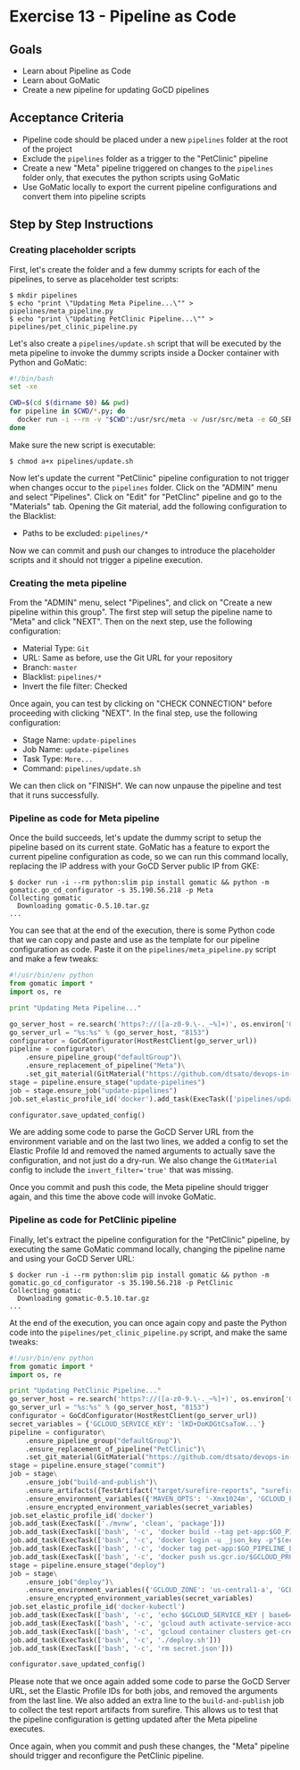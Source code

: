 # Exercise 13 - Pipeline as Code

## Goals

* Learn about Pipeline as Code
* Learn about GoMatic
* Create a new pipeline for updating GoCD pipelines

## Acceptance Criteria

* Pipeline code should be placed under a new `pipelines` folder at the root of
the project
* Exclude the `pipelines` folder as a trigger to the "PetClinic" pipeline
* Create a new "Meta" pipeline triggered on changes to the `pipelines` folder
only, that executes the python scripts using GoMatic
* Use GoMatic locally to export the current pipeline configurations and convert
them into pipeline scripts

## Step by Step Instructions

### Creating placeholder scripts

First, let's create the folder and a few dummy scripts for each of the pipelines,
to serve as placeholder test scripts:

```shell
$ mkdir pipelines
$ echo "print \"Updating Meta Pipeline...\"" > pipelines/meta_pipeline.py
$ echo "print \"Updating PetClinic Pipeline...\"" > pipelines/pet_clinic_pipeline.py
```

Let's also create a `pipelines/update.sh` script that will be executed by the
meta pipeline to invoke the dummy scripts inside a Docker container with
Python and GoMatic:

```bash
#!/bin/bash
set -xe

CWD=$(cd $(dirname $0) && pwd)
for pipeline in $CWD/*.py; do
  docker run -i --rm -v "$CWD":/usr/src/meta -w /usr/src/meta -e GO_SERVER_URL=$GO_SERVER_URL python:2.7-slim /bin/bash -c "pip install gomatic && python $(basename $pipeline)"
done
```

Make sure the new script is executable:

```shell
$ chmod a+x pipelines/update.sh
```

Now let's update the current "PetClinic" pipeline configuration to not trigger
when changes occur to the `pipelines` folder. Click on the "ADMIN" menu and select
"Pipelines". Click on "Edit" for "PetClinc" pipeline and go to the "Materials"
tab. Opening the Git material, add the following configuration to the Blacklist:

* Paths to be excluded: `pipelines/*`

Now we can commit and push our changes to introduce the placeholder scripts and
it should not trigger a pipeline execution.

### Creating the meta pipeline

From the "ADMIN" menu, select "Pipelines", and click on "Create a new pipeline
within this group". The first step will setup the pipeline name to "Meta" and
click "NEXT". Then on the next step, use the following configuration:

* Material Type: `Git`
* URL: Same as before, use the Git URL for your repository
* Branch: `master`
* Blacklist: `pipelines/*`
* Invert the file filter: Checked

Once again, you can test by clicking on "CHECK CONNECTION" before proceeding with
clicking "NEXT". In the final step, use the following configuration:

* Stage Name: `update-pipelines`
* Job Name: `update-pipelines`
* Task Type: `More...`
* Command: `pipelines/update.sh`

We can then click on "FINISH". We can now unpause the pipeline and test that it
runs successfully.

### Pipeline as code for Meta pipeline

Once the build succeeds, let's update the dummy script to setup the pipeline
based on its current state. GoMatic has a feature to export the current pipeline
configuration as code, so we can run this command locally, replacing the IP
address with your GoCD Server public IP from GKE:

```shell
$ docker run -i --rm python:slim pip install gomatic && python -m gomatic.go_cd_configurator -s 35.190.56.218 -p Meta
Collecting gomatic
  Downloading gomatic-0.5.10.tar.gz
...
```

You can see that at the end of the execution, there is some Python code that we
can copy and paste and use as the template for our pipeline configuration as code.
Paste it on the `pipelines/meta_pipeline.py` script and make a few tweaks:

```python
#!/usr/bin/env python
from gomatic import *
import os, re

print "Updating Meta Pipeline..."

go_server_host = re.search('https?://([a-z0-9.\-._~%]+)', os.environ['GO_SERVER_URL']).group(1)
go_server_url = "%s:%s" % (go_server_host, "8153")
configurator = GoCdConfigurator(HostRestClient(go_server_url))
pipeline = configurator\
	.ensure_pipeline_group("defaultGroup")\
	.ensure_replacement_of_pipeline("Meta")\
	.set_git_material(GitMaterial("https://github.com/dtsato/devops-in-practice-workshop.git", branch="master", ignore_patterns=set(['pipelines/*']), invert_filter='true'))
stage = pipeline.ensure_stage("update-pipelines")
job = stage.ensure_job("update-pipelines")
job.set_elastic_profile_id('docker').add_task(ExecTask(['pipelines/update.sh']))

configurator.save_updated_config()
```

We are adding some code to parse the GoCD Server URL from the environment variable
and on the last two lines, we added a config to set the Elastic Profile Id and
removed the named arguments to actually save the configuration, and not just do
a dry-run. We also change the `GitMaterial` config to include the `invert_filter='true'`
that was missing.

Once you commit and push this code, the Meta pipeline should trigger again, and
this time the above code will invoke GoMatic.

### Pipeline as code for PetClinic pipeline

Finally, let's extract the pipeline configuration for the "PetClinic" pipeline,
by executing the same GoMatic command locally, changing the pipeline name and
using your GoCD Server URL:

```shell
$ docker run -i --rm python:slim pip install gomatic && python -m gomatic.go_cd_configurator -s 35.190.56.218 -p PetClinic
Collecting gomatic
  Downloading gomatic-0.5.10.tar.gz
...
```

At the end of the execution, you can once again copy and paste the Python code
into the `pipelines/pet_clinic_pipeline.py` script, and make the same tweaks:

```python
#!/usr/bin/env python
from gomatic import *
import os, re

print "Updating PetClinic Pipeline..."
go_server_host = re.search('https?://([a-z0-9.\-._~%]+)', os.environ['GO_SERVER_URL']).group(1)
go_server_url = "%s:%s" % (go_server_host, "8153")
configurator = GoCdConfigurator(HostRestClient(go_server_url))
secret_variables = {'GCLOUD_SERVICE_KEY': 'lKD+DoKDGtCsaToW...'}
pipeline = configurator\
	.ensure_pipeline_group("defaultGroup")\
	.ensure_replacement_of_pipeline("PetClinic")\
	.set_git_material(GitMaterial("https://github.com/dtsato/devops-in-practice-workshop.git", branch="master", ignore_patterns=set(['pipelines/*'])))
stage = pipeline.ensure_stage("commit")
job = stage\
    .ensure_job("build-and-publish")\
    .ensure_artifacts({TestArtifact("target/surefire-reports", "surefire-reports")})\
    .ensure_environment_variables({'MAVEN_OPTS': '-Xmx1024m', 'GCLOUD_PROJECT_ID': 'devops-workshop-123'})\
    .ensure_encrypted_environment_variables(secret_variables)
job.set_elastic_profile_id('docker')
job.add_task(ExecTask(['./mvnw', 'clean', 'package']))
job.add_task(ExecTask(['bash', '-c', 'docker build --tag pet-app:$GO_PIPELINE_LABEL --build-arg JAR_FILE=target/spring-petclinic-2.0.0.BUILD-SNAPSHOT.jar .']))
job.add_task(ExecTask(['bash', '-c', 'docker login -u _json_key -p"$(echo $GCLOUD_SERVICE_KEY | base64 -d)" https://us.gcr.io']))
job.add_task(ExecTask(['bash', '-c', 'docker tag pet-app:$GO_PIPELINE_LABEL us.gcr.io/$GCLOUD_PROJECT_ID/pet-app:$GO_PIPELINE_LABEL']))
job.add_task(ExecTask(['bash', '-c', 'docker push us.gcr.io/$GCLOUD_PROJECT_ID/pet-app:$GO_PIPELINE_LABEL']))
stage = pipeline.ensure_stage("deploy")
job = stage\
    .ensure_job("deploy")\
    .ensure_environment_variables({'GCLOUD_ZONE': 'us-central1-a', 'GCLOUD_PROJECT_ID': 'devops-workshop-123', 'GCLOUD_CLUSTER': 'devops-workshop-gke'})\
    .ensure_encrypted_environment_variables(secret_variables)
job.set_elastic_profile_id('docker-kubectl')
job.add_task(ExecTask(['bash', '-c', 'echo $GCLOUD_SERVICE_KEY | base64 -d > secret.json && chmod 600 secret.json']))
job.add_task(ExecTask(['bash', '-c', 'gcloud auth activate-service-account --key-file secret.json']))
job.add_task(ExecTask(['bash', '-c', 'gcloud container clusters get-credentials $GCLOUD_CLUSTER --zone $GCLOUD_ZONE --project $GCLOUD_PROJECT_ID']))
job.add_task(ExecTask(['bash', '-c', './deploy.sh']))
job.add_task(ExecTask(['bash', '-c', 'rm secret.json']))

configurator.save_updated_config()
```

Please note that we once again added some code to parse the GoCD Server URL, set
the Elastic Profile IDs for both jobs, and removed the arguments from the last
line. We also added an extra line to the `build-and-publish` job to collect the
test report artifacts from surefire. This allows us to test that the pipeline
configuration is getting updated after the Meta pipeline executes.

Once again, when you commit and push these changes, the "Meta" pipeline should
trigger and reconfigure the PetClinic pipeline.
